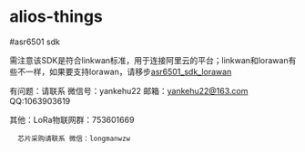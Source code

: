 # alios-things
#asr6501 sdk

需注意该SDK是符合linkwan标准，用于连接阿里云的平台；linkwan和lorawan有些不一样，如果要支持lorawan，请移步[asr6501_sdk_lorawan](https://github.com/zhangjun1992/asr6501_sdk_lorawan)

有问题：请联系 微信号：yankehu22   邮箱：yankehu22@163.com  QQ:1063903619 

其他：LoRa物联网群：753601669

      芯片采购请联系 微信：longmanwzw
